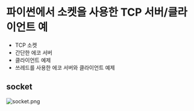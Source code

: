 파이썬에서 소켓을 사용한 TCP 서버/클라이언트 예
===========================================

* TCP 소켓
* 간단한 에코 서버
* 클라이언트 예제
* 쓰레드를 사용한 에코 서버와 클라이언트 예제

## socket 
![socket.png](./img/socket.png)